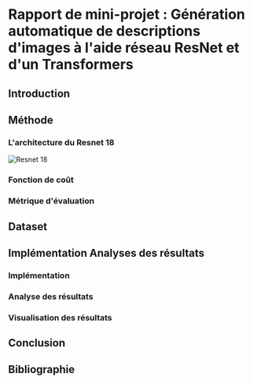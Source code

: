 # Rapport de mini-projet : Génération automatique de descriptions d'images à l'aide réseau ResNet et d'un Transformers

## Introduction


## Méthode

### L'architecture du Resnet 18
![Resnet 18](https://www.researchgate.net/publication/354432343/figure/fig3/AS:1065583881764866@1631066403573/Architecture-of-the-ResNet-18-model-used-in-this-study.png)
### Fonction de coût
### Métrique d'évaluation

## Dataset

## Implémentation Analyses des résultats

### Implémentation
### Analyse des résultats
### Visualisation des résultats

## Conclusion

## Bibliographie
